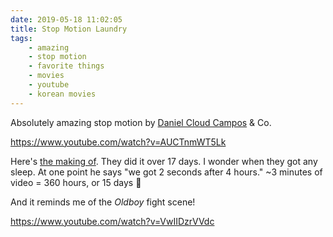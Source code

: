 ```yaml
---
date: 2019-05-18 11:02:05
title: Stop Motion Laundry
tags:
    - amazing
    - stop motion
    - favorite things
    - movies
    - youtube
    - korean movies
---
```


Absolutely amazing stop motion by [Daniel Cloud Campos](https://www.youtube.com/channel/UCkheO86SVWHdr504wzHz5Hw) & Co.

https://www.youtube.com/watch?v=AUCTnmWT5Lk

Here's [the making of](https://www.youtube.com/watch?v=R7mUXZsJqKo). They did it over 17 days. I wonder when they got any sleep. At one point he says "we got 2 seconds after 4 hours." ~3 minutes of video = 360 hours, or 15 days 😬

And it reminds me of the _Oldboy_ fight scene!

https://www.youtube.com/watch?v=VwIIDzrVVdc
